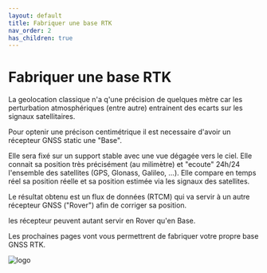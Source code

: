 ```yaml
---
layout: default
title: Fabriquer une base RTK
nav_order: 2
has_children: true
---
```


# Fabriquer une base RTK

La geolocation classique n'a q'une précision de quelques mètre car les perturbation atmosphériques (entre autre) entrainent des ecarts sur les signaux satellitaires. 

Pour optenir une précison centimétrique il est necessaire d'avoir un récepteur GNSS static une "Base".

Elle sera fixé sur un support stable avec une vue dégagée vers le ciel. Elle connait sa position très précisément (au milimètre) et "ecoute" 24h/24 l'ensemble des satellites (GPS, Glonass, Galileo, ...). Elle compare en temps réel sa position réelle et sa position estimée via les signaux des satellites.

Le résultat obtenu est un flux de données (RTCM) qui va servir à un autre récepteur GNSS ("Rover") afin de corriger sa position.

les récepteur peuvent autant servir en Rover qu'en Base.

Les prochaines pages vont vous permettrent de fabriquer votre propre base GNSS RTK.

![logo](https://jancelin.github.io/docs-centipedeRTK/assets/images/index/1.jpg)



